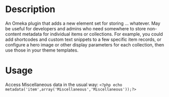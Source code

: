 # Description
An Omeka plugin that adds a new element set for storing ... whatever. May be useful for developers and admins who need somewhere to store non-content metadata for individual items or collections. For example, you could add shortcodes and custom text snippets to a few specific item records, or configure a hero image or other display parameters for each collection, then use those in your theme templates. 

# Usage
Access Miscellaneous data in the usual way: `<?php echo metadata('item',array('Miscellaneous','Miscellaneous'));?>`
